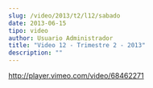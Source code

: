 ```yaml
---
slug: /video/2013/t2/l12/sabado
date: 2013-06-15
tipo: video
author: Usuario Administrador
title: "Video 12 - Trimestre 2 - 2013"
description: ""
---
```


http://player.vimeo.com/video/68462271
